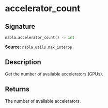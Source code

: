 # accelerator_count

## Signature

```python
nabla.accelerator_count() -> int
```

**Source**: `nabla.utils.max_interop`

## Description

Get the number of available accelerators (GPUs).

## Returns

The number of available accelerators.
